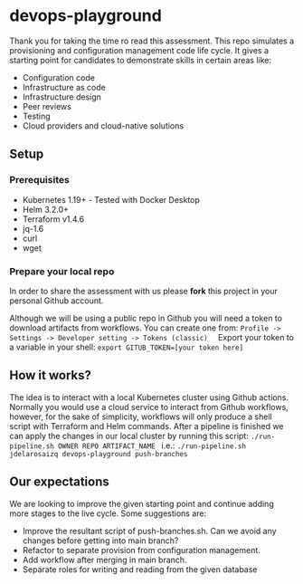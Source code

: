 # devops-playground
Thank you for taking the time ro read this assessment. This repo simulates a provisioning and configuration management code life cycle. It gives a starting point for candidates to demonstrate skills in certain areas like:
- Configuration code
- Infrastructure as code
- Infrastructure design
- Peer reviews
- Testing
- Cloud providers and cloud-native solutions

## Setup

### Prerequisites
- Kubernetes 1.19+ - Tested with Docker Desktop
- Helm 3.2.0+
- Terraform v1.4.6
- jq-1.6
- curl
- wget

### Prepare your local repo 
In order to share the assessment with us please **fork** this project in your personal Github account.

Although we will be using a public repo in Github you will need a token to download artifacts from workflows. You can create one from:
`Profile -> Settings -> Developer setting -> Tokens (classic) 
`
Export your token to a variable in your shell:
`export GITUB_TOKEN=[your token here]
`
## How it works?
The idea is to interact with a local Kubernetes cluster using Github actions. Normally you would use a cloud service to interact from Github workflows, however, for the sake of simplicity, workflows will only produce a shell script with Terraform and Helm commands. After a pipeline is finished we can apply the changes in our local cluster by running this script:
`./run-pipeline.sh OWNER REPO ARTIFACT_NAME
`
i.e.:
`./run-pipeline.sh jdelarosaizq devops-playground push-branches
`

## Our expectations
We are looking to improve the given starting point and continue adding more stages to the live cycle. Some suggestions are:
- Improve the resultant script of push-branches.sh. Can we avoid any changes before getting into main branch?
- Refactor to separate provision from configuration management.
- Add workflow after merging in main branch.
- Separate roles for writing and reading from the given database



